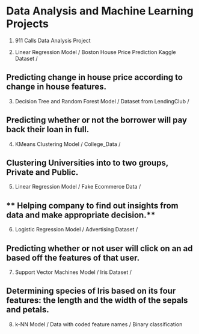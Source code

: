 # Data Analysis and Machine Learning Projects

1. 911 Calls Data Analysis Project

2. Linear Regression Model / Boston House Price Prediction Kaggle Dataset / 

## **Predicting change in house price according to change in house features.**

3. Decision Tree and Random Forest Model / Dataset from LendingClub /

## **Predicting whether or not the borrower will pay back their loan in full.** 

4. KMeans Clustering Model / College_Data / 

## **Clustering  Universities into to two groups, Private and Public.**

5. Linear Regression Model / Fake Ecommerce Data / 

## ** Helping company to find out insights from data and make appropriate decision.**

6. Logistic Regression Model / Advertising Dataset / 

## **Predicting whether or not user will click on an ad based off the features of that user.**

7. Support Vector Machines Model / Iris Dataset / 

## **Determining species of Iris based on its four features: the length and the width of the sepals and petals.**

8. k-NN Model / Data with coded feature names / Binary classification 

